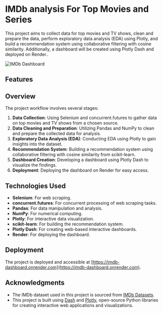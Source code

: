 # IMDb analysis For Top Movies and Series

This project aims to collect data for top movies and TV shows, clean and prepare the data, perform exploratory data analysis (EDA) using Plotly, and build a recommendation system using collaborative filtering with cosine similarity. Additionally, a dashboard will be created using Plotly Dash and deployed on Render..


![IMDb Dashboard](assets/dashboard_Screenshot.jpeg)

## Features
## Overview

The project workflow involves several stages:

1. **Data Collection**: Using Selenium and concurrent.futures to gather data on top movies and TV shows from a chosen source.
2. **Data Cleaning and Preparation**: Utilizing Pandas and NumPy to clean and prepare the collected data for analysis.
3. **Exploratory Data Analysis (EDA)**: Conducting EDA using Plotly to gain insights into the dataset.
4. **Recommendation System**: Building a recommendation system using collaborative filtering with cosine similarity from scikit-learn.
5. **Dashboard Creation**: Developing a dashboard using Plotly Dash to visualize the findings.
6. **Deployment**: Deploying the dashboard on Render for easy access.

## Technologies Used

- **Selenium**: For web scraping.
- **concurrent.futures**: For concurrent processing of web scraping tasks.
- **Pandas**: For data manipulation and analysis.
- **NumPy**: For numerical computing.
- **Plotly**: For interactive data visualization.
- **scikit-learn**: For building the recommendation system.
- **Plotly Dash**: For creating web-based interactive dashboards.
- **Render**: For deploying the dashboard.


## Deployment

The project is deployed and accessible at [https://imdb-dashboard.onrender.com](https://imdb-dashboard.onrender.com).



## Acknowledgments

- The IMDb dataset used in this project is sourced from [IMDb Datasets](https://www.imdb.com/interfaces/).
- This project is built using [Dash](https://dash.plotly.com/) and [Plotly](https://plotly.com/python/), open-source Python libraries for creating interactive web applications and visualizations.
